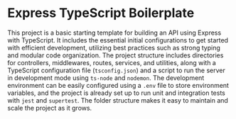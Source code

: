# Express TypeScript Boilerplate

This project is a basic starting template for building an API using Express with TypeScript. It includes the essential initial configurations to get started with efficient development, utilizing best practices such as strong typing and modular code organization. The project structure includes directories for controllers, middlewares, routes, services, and utilities, along with a TypeScript configuration file (`tsconfig.json`) and a script to run the server in development mode using `ts-node` and `nodemon`. The development environment can be easily configured using a `.env` file to store environment variables, and the project is already set up to run unit and integration tests with `jest` and `supertest`. The folder structure makes it easy to maintain and scale the project as it grows.
